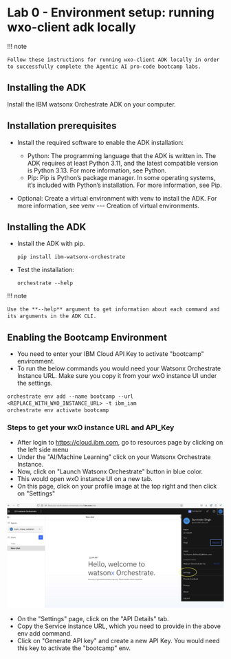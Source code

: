 # Lab 0 - Environment setup: running wxo-client adk locally

!!! note

    Follow these instructions for running wxo-client ADK locally in order to successfully complete the Agentic AI pro-code bootcamp labs.

## Installing the ADK

Install the IBM watsonx Orchestrate ADK on your computer.
​
## Installation prerequisites

- Install the required software to enable the ADK installation:
    - Python: The programming language that the ADK is written in. The ADK requires at least Python 3.11, and the latest compatible version is Python 3.13. For more information, see Python.
    - Pip: Pip is Python’s package manager. In some operating systems, it’s included with Python’s installation. For more information, see Pip.

- Optional: Create a virtual environment with venv to install the ADK. For more information, see venv --- Creation of virtual environments.


## Installing the ADK

- Install the ADK with pip.

    ```
    pip install ibm-watsonx-orchestrate
    ```

- Test the installation:

    ```
    orchestrate --help

    ```

!!! note

    Use the **--help** argument to get information about each command and its arguments in the ADK CLI.

## Enabling the Bootcamp Environment

- You need to enter your IBM Cloud API Key to activate "bootcamp" environment.
- To run the below commands you would need your Watsonx Orchestrate Instance URL. Make sure you copy it from your wxO instance UI under the settings.

```
orchestrate env add --name bootcamp --url <REPLACE_WITH_WXO_INSTANCE_URL> -t ibm_iam
orchestrate env activate bootcamp

```

### Steps to get your wxO instance URL and API_Key

- After login to https://cloud.ibm.com, go to resources page by clicking on the left side menu
- Under the "AI/Machine Learning" click on your Watsonx Orchestrate Instance.
- Now, click on "Launch Watsonx Orchestrate" button in blue color.
- This would open wxO instance UI on a new tab.
- On this page, click on your profile image at the top right and then click on "Settings"

![img.png](../../images/wxO_Settings.jpg)

- On the "Settings" page, click on the "API Details" tab.
- Copy the Service instance URL, which you need to provide in the above env add command.
- Click on "Generate API key" and create a new API Key.  You would need this key to activate the "bootcamp" env.



